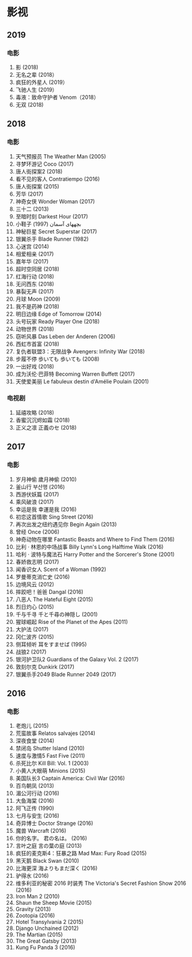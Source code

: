 # 影视

## 2019

### 电影

1. 影 (2018)
1. 无名之辈 (2018）
1. 疯狂的外星人 (2019）
1. 飞驰人生 (2019）
1. 毒液：致命守护者 Venom（2018）
1. 无双 (2018)


## 2018

### 电影 

1. 天气预报员 The Weather Man (2005)
1. 寻梦环游记 Coco (2017)
1. 唐人街探案2 (2018)
1. 看不见的客人 Contratiempo (2016)
1. 唐人街探案 (2015)
1. 芳华 (2017)
1. 神奇女侠 Wonder Woman (2017)
1. 三十二 (2013)
1. 至暗时刻 Darkest Hour (2017)
1. 小鞋子 بچههای آسمان (1997)
1. 神秘巨星 Secret Superstar (2017)
1. 银翼杀手 Blade Runner (1982)
1. 心迷宫 (2014)
1. 相爱相亲 (2017)
1. 嘉年华 (2017)
1. 超时空同居 (2018)
1. 红海行动 (2018)
1. 无问西东 (2018)
1. 暴裂无声 (2017)
1. 月球 Moon (2009)
1. 我不是药神 (2018)
1. 明日边缘 Edge of Tomorrow (2014)
1. 头号玩家 Ready Player One (2018)
1. 动物世界 (2018)
1. 窃听风暴 Das Leben der Anderen (2006)
1. 西虹市首富 (2018)
1. 复仇者联盟3：无限战争 Avengers: Infinity War (2018)
1. 步履不停 歩いても 歩いても (2008)
1. 一出好戏 (2018)
1. 成为沃伦·巴菲特 Becoming Warren Buffett (2017)
1. 天使爱美丽 Le fabuleux destin d'Amélie Poulain (2001)


### 电视剧

1. 延禧攻略 (2018)
1. 香蜜沉沉烬如霜 (2018)
1. 正义之凛 正義のセ (2018)

## 2017

### 电影 

1. 岁月神偷 歲月神偷 (2010)
1. 釜山行 부산행 (2016)
1. 西游伏妖篇 (2017)
1. 乘风破浪 (2017)
1. 幸运是我 幸運是我 (2016)
1. 初恋这首情歌 Sing Street (2016)
1. 再次出发之纽约遇见你 Begin Again (2013)
1. 曾经 Once (2006)
1. 神奇动物在哪里 Fantastic Beasts and Where to Find Them (2016)
1. 比利 · 林恩的中场战事 Billy Lynn's Long Halftime Walk (2016)
1. 哈利 · 波特与魔法石 Harry Potter and the Sorcerer's Stone (2001)
1. 春娇救志明 (2017)
1. 闻香识女人 Scent of a Woman (1992)
1. 罗曼蒂克消亡史 (2016)
1. 边境风云 (2012)
1. 摔跤吧！爸爸 Dangal (2016)
1. 八恶人 The Hateful Eight (2015)
1. 烈日灼心 (2015)
1. 千与千寻 千と千尋の神隠し (2001)
1. 猩球崛起 Rise of the Planet of the Apes (2011)
1. 大护法 (2017)
1. 冈仁波齐 (2015)
1. 侧耳倾听 耳をすませば (1995)
1. 战狼2 (2017)
1. 银河护卫队2 Guardians of the Galaxy Vol. 2 (2017)
1. 敦刻尔克 Dunkirk (2017)
1. 银翼杀手2049 Blade Runner 2049 (2017)


## 2016

### 电影 

1. 老炮儿 (2015)
1. 荒蛮故事 Relatos salvajes (2014)
1. 深夜食堂 (2014)
1. 禁闭岛 Shutter Island (2010)
1. 速度与激情5 Fast Five (2011)
1. 杀死比尔 Kill Bill: Vol. 1 (2003)
1. 小黄人大眼萌 Minions (2015)
1. 美国队长3 Captain America: Civil War (2016)
1. 百鸟朝凤 (2013)
1. 湄公河行动 (2016)
1. 大鱼海棠 (2016)
1. 阿飞正传 (1990)
1. 七月与安生 (2016)
1. 奇异博士 Doctor Strange (2016)
1. 魔兽 Warcraft (2016)
1. 你的名字。 君の名は。 (2016)
1. 言叶之庭 言の葉の庭 (2013)
1. 疯狂的麦克斯4：狂暴之路 Mad Max: Fury Road (2015)
1. 黑天鹅 Black Swan (2010)
1. 比海更深 海よりもまだ深く (2016)
1. 驴得水 (2016)
1. 维多利亚的秘密 2016 时装秀 The Victoria's Secret Fashion Show 2016 (2016)
1. Iron Man 2 (2010)
1. Shaun the Sheep Movie (2015)
1. Gravity (2013)
1. Zootopia (2016)
1. Hotel Transylvania 2 (2015)
1. Django Unchained (2012)
1. The Martian (2015)
1. The Great Gatsby (2013)
1. Kung Fu Panda 3 (2016)
